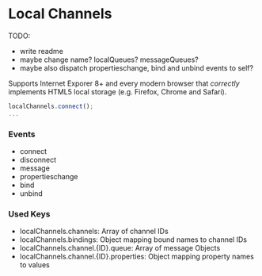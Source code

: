 Local Channels
==============

TODO:

 * write readme
 * maybe change name? localQueues? messageQueues?
 * maybe also dispatch propertieschange, bind and unbind events to self?

Supports Internet Exporer 8+ and every modern browser that *correctly* implements
HTML5 local storage (e.g. Firefox, Chrome and Safari).

```javascript
localChannels.connect();
...
```

### Events

 * connect
 * disconnect
 * message
 * propertieschange
 * bind
 * unbind

### Used Keys

 * localChannels.channels: Array of channel IDs
 * localChannels.bindings: Object mapping bound names to channel IDs
 * localChannels.channel.{ID}.queue: Array of message Objects
 * localChannels.channel.{ID}.properties: Object mapping property names to values
